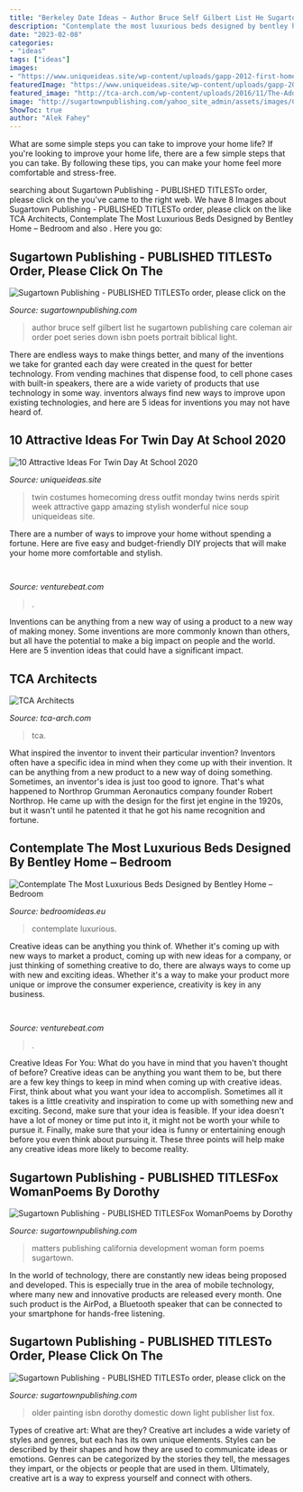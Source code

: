 ```yaml
---
title: "Berkeley Date Ideas ~ Author Bruce Self Gilbert List He Sugartown Publishing Care Coleman Air Order Poet Series Down Isbn Poets Portrait Biblical Light"
description: "Contemplate the most luxurious beds designed by bentley home – bedroom"
date: "2023-02-08"
categories:
- "ideas"
tags: ["ideas"]
images:
- "https://www.uniqueideas.site/wp-content/uploads/gapp-2012-first-homecoming-costumes-monday-twin-day-1.jpg"
featuredImage: "https://www.uniqueideas.site/wp-content/uploads/gapp-2012-first-homecoming-costumes-monday-twin-day-1.jpg"
featured_image: "http://tca-arch.com/wp-content/uploads/2016/11/The-Addison-2.jpg"
image: "http://sugartownpublishing.com/yahoo_site_admin/assets/images/Cheri_Coleman.149160416_std.jpg"
ShowToc: true
author: "Alek Fahey"
---
```



What are some simple steps you can take to improve your home life?
If you're looking to improve your home life, there are a few simple steps that you can take. By following these tips, you can make your home feel more comfortable and stress-free.

	

		
searching about Sugartown Publishing - PUBLISHED TITLESTo order, please click on the you've came to the right web. We have 8 Images about Sugartown Publishing - PUBLISHED TITLESTo order, please click on the like TCA Architects, Contemplate The Most Luxurious Beds Designed by Bentley Home – Bedroom and also . Here you go:
		
    
## Sugartown Publishing - PUBLISHED TITLESTo Order, Please Click On The

<img loading=lazy src="http://sugartownpublishing.com/yahoo_site_admin/assets/images/Bruce_self-portrait_color.216181646_std.jpg" onerror="this.onerror=null;this.src='https://tse3.mm.bing.net/th?id=OIP.jqPC2LSoW4AeknipfKZheQHaIh&amp;pid=15.1';" alt="Sugartown Publishing - PUBLISHED TITLESTo order, please click on the">

_Source: sugartownpublishing.com_

>author bruce self gilbert list he sugartown publishing care coleman air order poet series down isbn poets portrait biblical light. 

	

There are endless ways to make things better, and many of the inventions we take for granted each day were created in the quest for better technology. From vending machines that dispense food, to cell phone cases with built-in speakers, there are a wide variety of products that use technology in some way. inventors always find new ways to improve upon existing technologies, and here are 5 ideas for inventions you may not have heard of.

    
## 10 Attractive Ideas For Twin Day At School 2020

<img loading=lazy src="https://www.uniqueideas.site/wp-content/uploads/gapp-2012-first-homecoming-costumes-monday-twin-day-1.jpg" onerror="this.onerror=null;this.src='https://tse4.mm.bing.net/th?id=OIP.XZyztz3YDTiQFtPFp1cGVgHaJ4&amp;pid=15.1';" alt="10 Attractive Ideas For Twin Day At School 2020">

_Source: uniqueideas.site_

>twin costumes homecoming dress outfit monday twins nerds spirit week attractive gapp amazing stylish wonderful nice soup uniqueideas site. 

	

There are a number of ways to improve your home without spending a fortune. Here are five easy and budget-friendly DIY projects that will make your home more comfortable and stylish.

    
## 

<img loading=lazy src="https://venturebeat.com/wp-content/uploads/2018/12/ComponentinAppBuilder.png?w=800" onerror="this.onerror=null;this.src='https://tse4.mm.bing.net/th?id=OIP.bzdZSU7o_YQdSOaO-5rJ5AHaDh&amp;pid=15.1';" alt="">

_Source: venturebeat.com_

>. 

	

Inventions can be anything from a new way of using a product to a new way of making money. Some inventions are more commonly known than others, but all have the potential to make a big impact on people and the world. Here are 5 invention ideas that could have a significant impact.

    
## TCA Architects

<img loading=lazy src="http://tca-arch.com/wp-content/uploads/2016/11/The-Addison-2.jpg" onerror="this.onerror=null;this.src='https://tse2.mm.bing.net/th?id=OIP.KFzYO2cv37TYwskc8Fpj1gHaEc&amp;pid=15.1';" alt="TCA Architects">

_Source: tca-arch.com_

>tca. 

	

What inspired the inventor to invent their particular invention?
Inventors often have a specific idea in mind when they come up with their invention. It can be anything from a new product to a new way of doing something. Sometimes, an inventor's idea is just too good to ignore. That's what happened to Northrop Grumman Aeronautics company founder Robert Northrop. He came up with the design for the first jet engine in the 1920s, but it wasn't until he patented it that he got his name recognition and fortune.

    
## Contemplate The Most Luxurious Beds Designed By Bentley Home – Bedroom

<img loading=lazy src="https://www.bedroomideas.eu/wp-content/uploads/2017/11/Contemplate-The-Most-Luxurious-Beds-Designed-by-Bentley-Home-2.jpg" onerror="this.onerror=null;this.src='https://tse4.mm.bing.net/th?id=OIP.p5qqtF2Zx-DjM52EOhfYBQHaEL&amp;pid=15.1';" alt="Contemplate The Most Luxurious Beds Designed by Bentley Home – Bedroom">

_Source: bedroomideas.eu_

>contemplate luxurious. 

	

Creative ideas can be anything you think of. Whether it's coming up with new ways to market a product, coming up with new ideas for a company, or just thinking of something creative to do, there are always ways to come up with new and exciting ideas. Whether it's a way to make your product more unique or improve the consumer experience, creativity is key in any business.

    
## 

<img loading=lazy src="https://venturebeat.com/wp-content/uploads/2018/08/unnamed5.jpg?w=800" onerror="this.onerror=null;this.src='https://tse1.mm.bing.net/th?id=OIP.I06xooerxDrJLBLRSH8s5wHaFe&amp;pid=15.1';" alt="">

_Source: venturebeat.com_

>. 

	

Creative Ideas For You: What do you have in mind that you haven't thought of before?
Creative ideas can be anything you want them to be, but there are a few key things to keep in mind when coming up with creative ideas. First, think about what you want your idea to accomplish. Sometimes all it takes is a little creativity and inspiration to come up with something new and exciting. Second, make sure that your idea is feasible. If your idea doesn't have a lot of money or time put into it, it might not be worth your while to pursue it. Finally, make sure that your idea is funny or entertaining enough before you even think about pursuing it. These three points will help make any creative ideas more likely to become reality.

    
## Sugartown Publishing - PUBLISHED TITLESFox WomanPoems By Dorothy

<img loading=lazy src="http://sugartownpublishing.com/yahoo_site_admin/assets/images/Family_Matters_front_cover_jpg_smaller.220160014_std.jpg" onerror="this.onerror=null;this.src='https://tse2.mm.bing.net/th?id=OIP.gg3iJCKN4wqd8uH9TIkw0gAAAA&amp;pid=15.1';" alt="Sugartown Publishing - PUBLISHED TITLESFox WomanPoems by Dorothy">

_Source: sugartownpublishing.com_

>matters publishing california development woman form poems sugartown. 

	

In the world of technology, there are constantly new ideas being proposed and developed. This is especially true in the area of mobile technology, where many new and innovative products are released every month. One such product is the AirPod, a Bluetooth speaker that can be connected to your smartphone for hands-free listening.

    
## Sugartown Publishing - PUBLISHED TITLESTo Order, Please Click On The

<img loading=lazy src="http://sugartownpublishing.com/yahoo_site_admin/assets/images/Cheri_Coleman.149160416_std.jpg" onerror="this.onerror=null;this.src='https://tse3.mm.bing.net/th?id=OIP.whD70qe9Yomj9dE0WkJraQAAAA&amp;pid=15.1';" alt="Sugartown Publishing - PUBLISHED TITLESTo order, please click on the">

_Source: sugartownpublishing.com_

>older painting isbn dorothy domestic down light publisher list fox. 

	

Types of creative art: What are they?
Creative art includes a wide variety of styles and genres, but each has its own unique elements. Styles can be described by their shapes and how they are used to communicate ideas or emotions. Genres can be categorized by the stories they tell, the messages they impart, or the objects or people that are used in them. Ultimately, creative art is a way to express yourself and connect with others.


